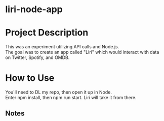 # liri-node-app

# Project Description
This was an experiment utilizing API calls and Node.js.<br>
The goal was to create an app called "Liri" which would interact with data on Twitter, Spotify, and OMDB.<br>

# How to Use
You'll need to DL my repo, then open it up in Node.<br>
Enter npm install, then npm run start.
Liri will take it from there.<br>

## Notes
<br>

